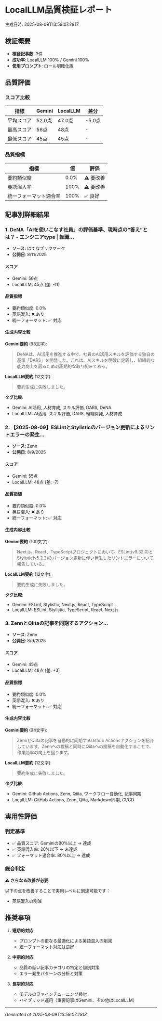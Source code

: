 # LocalLLM品質検証レポート
生成日時: 2025-08-09T13:59:07.281Z

## 検証概要
- **検証記事数**: 3件
- **成功率**: LocalLLM 100% / Gemini 100%
- **使用プロンプト**: ロール明確化版

## 品質評価

### スコア比較
| 指標 | Gemini | LocalLLM | 差分 |
|------|--------|----------|------|
| 平均スコア | 52.0点 | 47.0点 | -5.0点 |
| 最高スコア | 56点 | 48点 | - |
| 最低スコア | 45点 | 45点 | - |

### 品質指標
| 指標 | 値 | 評価 |
|------|-----|------|
| 要約類似度 | 0.0% | ⚠️ 要改善 |
| 英語混入率 | 100% | ⚠️ 要改善 |
| 統一フォーマット適合率 | 100% | ✅ 良好 |

## 記事別詳細結果


### 1. DeNA「AIを使いこなす社員」の評価基準、現時点の“答え”とは？ - エンジニアtype | 転職...
- **ソース**: はてなブックマーク
- **公開日**: 8/11/2025

#### スコア
- Gemini: 56点
- LocalLLM: 45点 (差: -11)

#### 品質指標
- 要約類似度: 0.0%
- 英語混入: ❌ あり
- 統一フォーマット: ✅ 対応

#### 生成内容比較
**Gemini要約** (93文字):
> DeNAは、AI活用を推進する中で、社員のAI活用スキルを評価する独自の基準「DARS」を開発した。これは、AIスキルを明確に定義し、組織的な能力向上を図るための画期的な取り組みである。

**LocalLLM要約** (12文字):
> 要約生成に失敗しました。

**タグ比較**:
- Gemini: AI活用, 人材育成, スキル評価, DARS, DeNA
- LocalLLM: AI活用, スキル評価, DARS, 組織開発, 人材育成


### 2. 【2025-08-09】ESLintとStylisticのバージョン更新によるリントエラーの発生...
- **ソース**: Zenn
- **公開日**: 8/9/2025

#### スコア
- Gemini: 55点
- LocalLLM: 48点 (差: -7)

#### 品質指標
- 要約類似度: 0.0%
- 英語混入: ❌ あり
- 統一フォーマット: ✅ 対応

#### 生成内容比較
**Gemini要約** (100文字):
> Next.js、React、TypeScriptプロジェクトにおいて、ESLint(v9.32.0)とStylistic(v5.2.2)のバージョン更新に伴い発生したリントエラーについて報告している。

**LocalLLM要約** (12文字):
> 要約生成に失敗しました。

**タグ比較**:
- Gemini: ESLint, Stylistic, Next.js, React, TypeScript
- LocalLLM: ESLint, Stylistic, TypeScript, React, Next.js


### 3. ZennとQiitaの記事を同期するアクション...
- **ソース**: Zenn
- **公開日**: 8/9/2025

#### スコア
- Gemini: 45点
- LocalLLM: 48点 (差: +3)

#### 品質指標
- 要約類似度: 0.0%
- 英語混入: ❌ あり
- 統一フォーマット: ✅ 対応

#### 生成内容比較
**Gemini要約** (94文字):
> ZennとQiitaの記事を自動的に同期するGithub Actionsアクションを紹介しています。Zennへの投稿と同時にQiitaへの投稿を自動化することで、作業効率の向上を図ります。

**LocalLLM要約** (12文字):
> 要約生成に失敗しました。

**タグ比較**:
- Gemini: Github Actions, Zenn, Qiita, ワークフロー自動化, 記事同期
- LocalLLM: GitHub Actions, Zenn, Qiita, Markdown同期, CI/CD


## 実用性評価

### 判定基準
- ✅ 品質スコア: Geminiの80%以上 → 達成
- ✅ 英語混入率: 20%以下 → 未達成
- ✅ フォーマット適合率: 80%以上 → 達成

### 総合判定
**⚠️ さらなる改善が必要**

以下の点を改善することで実用レベルに到達可能です：
- 英語混入の削減


## 推奨事項

1. **短期的対応**
   - プロンプトの更なる最適化による英語混入の削減
   - 統一フォーマット対応は良好

2. **中期的対応**
   - 品質の低い記事カテゴリの特定と個別対策
   - エラー発生パターンの分析と対策

3. **長期的対応**
   - モデルのファインチューニング検討
   - ハイブリッド運用（重要記事はGemini、その他はLocalLLM）

---
*Generated at 2025-08-09T13:59:07.281Z*
